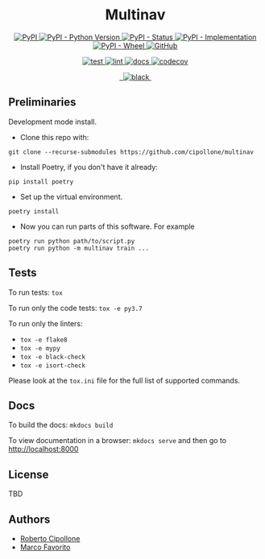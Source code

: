 <h1 align="center">
  <b>Multinav</b>
</h1>

<p align="center">
  <a href="https://pypi.org/project/multinav">
    <img alt="PyPI" src="https://img.shields.io/pypi/v/multinav">
  </a>
  <a href="https://pypi.org/project/multinav">
    <img alt="PyPI - Python Version" src="https://img.shields.io/pypi/pyversions/multinav" />
  </a>
  <a href="">
    <img alt="PyPI - Status" src="https://img.shields.io/pypi/status/multinav" />
  </a>
  <a href="">
    <img alt="PyPI - Implementation" src="https://img.shields.io/pypi/implementation/multinav">
  </a>
  <a href="">
    <img alt="PyPI - Wheel" src="https://img.shields.io/pypi/wheel/multinav">
  </a>
  <a href="https://github.com/marcofavorito/multinav/blob/master/LICENSE">
    <img alt="GitHub" src="https://img.shields.io/github/license/marcofavorito/multinav">
  </a>
</p>
<p align="center">
  <a href="">
    <img alt="test" src="https://github.com/marcofavorito/multinav/workflows/test/badge.svg">
  </a>
  <a href="">
    <img alt="lint" src="https://github.com/marcofavorito/multinav/workflows/lint/badge.svg">
  </a>
  <a href="">
    <img alt="docs" src="https://github.com/marcofavorito/multinav/workflows/docs/badge.svg">
  </a>
  <a href="https://codecov.io/gh/marcofavorito/multinav">
    <img alt="codecov" src="https://codecov.io/gh/marcofavorito/multinav/branch/master/graph/badge.svg?token=FG3ATGP5P5">
  </a>
</p>
<p align="center">
  <a href="https://img.shields.io/badge/flake8-checked-blueviolet">
    <img alt="" src="https://img.shields.io/badge/flake8-checked-blueviolet">
  </a>
  <a href="https://img.shields.io/badge/mypy-checked-blue">
    <img alt="" src="https://img.shields.io/badge/mypy-checked-blue">
  </a>
  <a href="https://img.shields.io/badge/code%20style-black-black">
    <img alt="black" src="https://img.shields.io/badge/code%20style-black-black" />
  </a>
  <a href="https://www.mkdocs.org/">
    <img alt="" src="https://img.shields.io/badge/docs-mkdocs-9cf">
  </a>
</p>


## Preliminaries

Development mode install.

- Clone this repo with:
```
git clone --recurse-submodules https://github.com/cipollone/multinav
```

- Install Poetry, if you don't have it already:
```
pip install poetry
```

- Set up the virtual environment. 

```
poetry install
```

- Now you can run parts of this software. For example
```
poetry run python path/to/script.py
poetry run python -m multinav train ...
```

## Tests

To run tests: `tox`

To run only the code tests: `tox -e py3.7`

To run only the linters: 
- `tox -e flake8`
- `tox -e mypy`
- `tox -e black-check`
- `tox -e isort-check`

Please look at the `tox.ini` file for the full list of supported commands. 

## Docs

To build the docs: `mkdocs build`

To view documentation in a browser: `mkdocs serve`
and then go to [http://localhost:8000](http://localhost:8000)

## License

TBD

## Authors

- [Roberto Cipollone](https://github.com/cipollone)
- [Marco Favorito](https://marcofavorito.me/)
